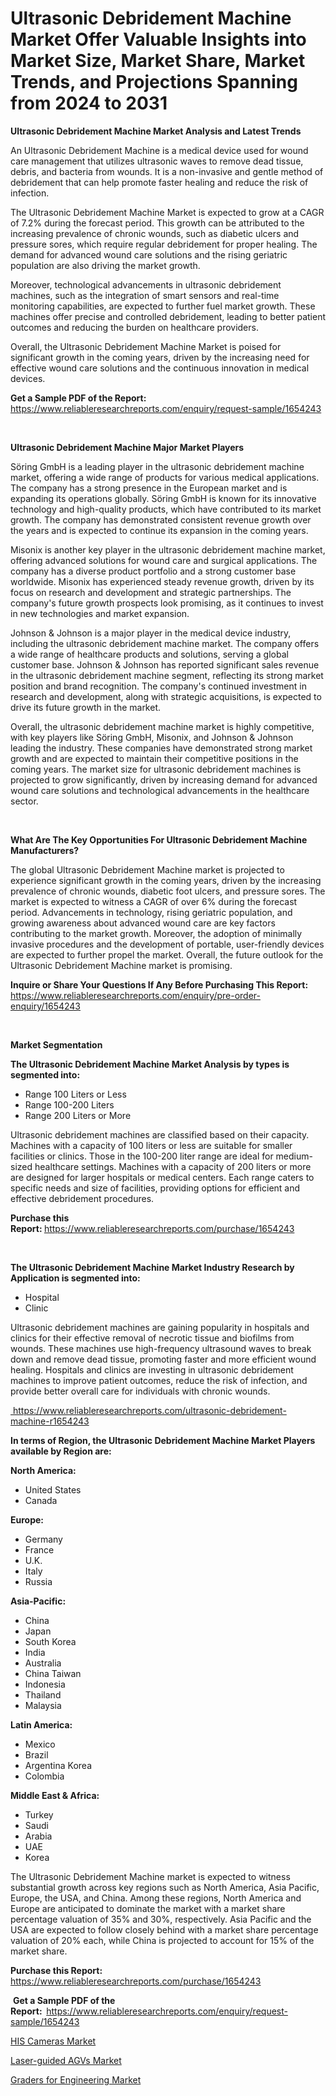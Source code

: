 <p><h1>Ultrasonic Debridement Machine Market Offer Valuable Insights into Market Size, Market Share, Market Trends, and Projections Spanning from 2024 to 2031</h1></p><p><strong>Ultrasonic Debridement Machine Market Analysis and Latest Trends</strong></p>
<p><p>An Ultrasonic Debridement Machine is a medical device used for wound care management that utilizes ultrasonic waves to remove dead tissue, debris, and bacteria from wounds. It is a non-invasive and gentle method of debridement that can help promote faster healing and reduce the risk of infection.</p><p>The Ultrasonic Debridement Machine Market is expected to grow at a CAGR of 7.2% during the forecast period. This growth can be attributed to the increasing prevalence of chronic wounds, such as diabetic ulcers and pressure sores, which require regular debridement for proper healing. The demand for advanced wound care solutions and the rising geriatric population are also driving the market growth.</p><p>Moreover, technological advancements in ultrasonic debridement machines, such as the integration of smart sensors and real-time monitoring capabilities, are expected to further fuel market growth. These machines offer precise and controlled debridement, leading to better patient outcomes and reducing the burden on healthcare providers.</p><p>Overall, the Ultrasonic Debridement Machine Market is poised for significant growth in the coming years, driven by the increasing need for effective wound care solutions and the continuous innovation in medical devices.</p></p>
<p><strong>Get a Sample PDF of the Report:&nbsp;</strong> <a href="https://www.reliableresearchreports.com/enquiry/request-sample/1654243">https://www.reliableresearchreports.com/enquiry/request-sample/1654243</a></p>
<p>&nbsp;</p>
<p><strong>Ultrasonic Debridement Machine Major Market Players</strong></p>
<p><p>Söring GmbH is a leading player in the ultrasonic debridement machine market, offering a wide range of products for various medical applications. The company has a strong presence in the European market and is expanding its operations globally. Söring GmbH is known for its innovative technology and high-quality products, which have contributed to its market growth. The company has demonstrated consistent revenue growth over the years and is expected to continue its expansion in the coming years.</p><p>Misonix is another key player in the ultrasonic debridement machine market, offering advanced solutions for wound care and surgical applications. The company has a diverse product portfolio and a strong customer base worldwide. Misonix has experienced steady revenue growth, driven by its focus on research and development and strategic partnerships. The company's future growth prospects look promising, as it continues to invest in new technologies and market expansion.</p><p>Johnson & Johnson is a major player in the medical device industry, including the ultrasonic debridement machine market. The company offers a wide range of healthcare products and solutions, serving a global customer base. Johnson & Johnson has reported significant sales revenue in the ultrasonic debridement machine segment, reflecting its strong market position and brand recognition. The company's continued investment in research and development, along with strategic acquisitions, is expected to drive its future growth in the market.</p><p>Overall, the ultrasonic debridement machine market is highly competitive, with key players like Söring GmbH, Misonix, and Johnson & Johnson leading the industry. These companies have demonstrated strong market growth and are expected to maintain their competitive positions in the coming years. The market size for ultrasonic debridement machines is projected to grow significantly, driven by increasing demand for advanced wound care solutions and technological advancements in the healthcare sector.</p></p>
<p>&nbsp;</p>
<p><strong>What Are The Key Opportunities For Ultrasonic Debridement Machine Manufacturers?</strong></p>
<p><p>The global Ultrasonic Debridement Machine market is projected to experience significant growth in the coming years, driven by the increasing prevalence of chronic wounds, diabetic foot ulcers, and pressure sores. The market is expected to witness a CAGR of over 6% during the forecast period. Advancements in technology, rising geriatric population, and growing awareness about advanced wound care are key factors contributing to the market growth. Moreover, the adoption of minimally invasive procedures and the development of portable, user-friendly devices are expected to further propel the market. Overall, the future outlook for the Ultrasonic Debridement Machine market is promising.</p></p>
<p><strong>Inquire or Share Your Questions If Any Before Purchasing This Report:</strong> <a href="https://www.reliableresearchreports.com/enquiry/pre-order-enquiry/1654243">https://www.reliableresearchreports.com/enquiry/pre-order-enquiry/1654243</a></p>
<p>&nbsp;</p>
<p><strong>Market Segmentation</strong></p>
<p><strong>The Ultrasonic Debridement Machine Market Analysis by types is segmented into:</strong></p>
<p><ul><li>Range 100 Liters or Less</li><li>Range 100-200 Liters</li><li>Range 200 Liters or More</li></ul></p>
<p><p>Ultrasonic debridement machines are classified based on their capacity. Machines with a capacity of 100 liters or less are suitable for smaller facilities or clinics. Those in the 100-200 liter range are ideal for medium-sized healthcare settings. Machines with a capacity of 200 liters or more are designed for larger hospitals or medical centers. Each range caters to specific needs and size of facilities, providing options for efficient and effective debridement procedures.</p></p>
<p><strong>Purchase this Report:&nbsp;</strong><a href="https://www.reliableresearchreports.com/purchase/1654243">https://www.reliableresearchreports.com/purchase/1654243</a></p>
<p>&nbsp;</p>
<p><strong>The Ultrasonic Debridement Machine Market Industry Research by Application is segmented into:</strong></p>
<p><ul><li>Hospital</li><li>Clinic</li></ul></p>
<p><p>Ultrasonic debridement machines are gaining popularity in hospitals and clinics for their effective removal of necrotic tissue and biofilms from wounds. These machines use high-frequency ultrasound waves to break down and remove dead tissue, promoting faster and more efficient wound healing. Hospitals and clinics are investing in ultrasonic debridement machines to improve patient outcomes, reduce the risk of infection, and provide better overall care for individuals with chronic wounds.</p></p>
<p><a href="https://www.reliableresearchreports.com/ultrasonic-debridement-machine-r1654243">&nbsp;https://www.reliableresearchreports.com/ultrasonic-debridement-machine-r1654243</a></p>
<p><strong>In terms of Region, the Ultrasonic Debridement Machine Market Players available by Region are:</strong></p>
<p>
    <p> <strong> North America: </strong>
        <ul>
            <li>United States</li>
            <li>Canada</li>
        </ul>
        </p> 
    <p> <strong> Europe: </strong>
        <ul>
            <li>Germany</li>
            <li>France</li>
            <li>U.K.</li>
            <li>Italy</li>
            <li>Russia</li>
        </ul>
        </p> 
    <p> <strong> Asia-Pacific: </strong>
        <ul>
            <li>China</li>
            <li>Japan</li>
            <li>South Korea</li>
            <li>India</li>
            <li>Australia</li>
            <li>China Taiwan</li>
            <li>Indonesia</li>
            <li>Thailand</li>
            <li>Malaysia</li>
        </ul>
        </p> 
    <p> <strong> Latin America: </strong>
        <ul>
            <li>Mexico</li>
            <li>Brazil</li>
            <li>Argentina Korea</li>
            <li>Colombia</li>
        </ul>
        </p> 
    <p> <strong> Middle East & Africa: </strong>
        <ul>
            <li>Turkey</li>
            <li>Saudi</li>
            <li>Arabia</li>
            <li>UAE</li>
            <li>Korea</li>
        </ul>
    </p>
    </p>
<p><p>The Ultrasonic Debridement Machine market is expected to witness substantial growth across key regions such as North America, Asia Pacific, Europe, the USA, and China. Among these regions, North America and Europe are anticipated to dominate the market with a market share percentage valuation of 35% and 30%, respectively. Asia Pacific and the USA are expected to follow closely behind with a market share percentage valuation of 20% each, while China is projected to account for 15% of the market share.</p></p>
<p><strong>Purchase this Report: </strong><a href="https://www.reliableresearchreports.com/purchase/1654243">https://www.reliableresearchreports.com/purchase/1654243</a></p>
<p>&nbsp;<strong>Get a Sample PDF of the Report:&nbsp;&nbsp;</strong><a href="https://www.reliableresearchreports.com/enquiry/request-sample/1654243">https://www.reliableresearchreports.com/enquiry/request-sample/1654243</a></p>
<p><strong></strong></p>
<p><p><a href="https://github.com/MyrtisWest1/Market-Research-Report-List-1/blob/main/his-cameras-market.md">HIS Cameras Market</a></p><p><a href="https://github.com/brenzgnarento/Market-Research-Report-List-3/blob/main/laser-guided-agvs-market.md">Laser-guided AGVs Market</a></p><p><a href="https://github.com/LaceyZemlak1/Market-Research-Report-List-1/blob/main/graders-for-engineering-market.md">Graders for Engineering Market</a></p></p>